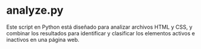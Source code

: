 # analyze.py
Este script en Python está diseñado para analizar archivos HTML y CSS, y combinar los resultados para identificar y clasificar los elementos activos e inactivos en una página web. 
